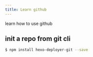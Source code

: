 ```yaml
---
title: Learn github
---
```

learn how to use github

## init a repo from git cli

``` bash
$ npm install hexo-deployer-git --save
```

